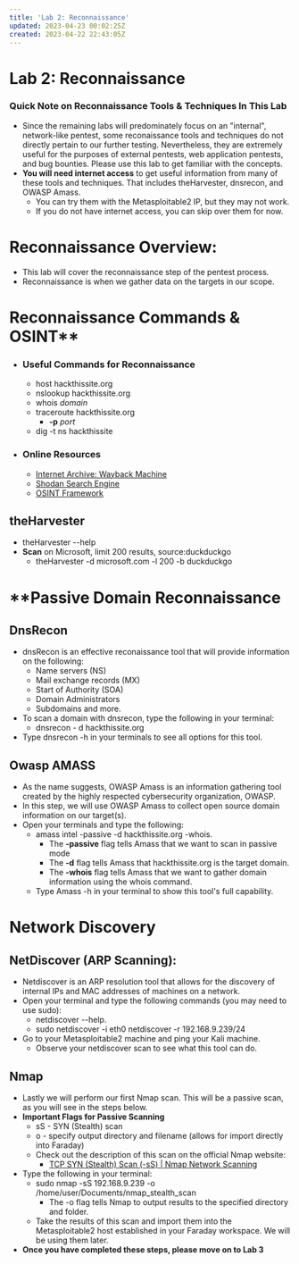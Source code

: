 ```yaml
---
title: 'Lab 2: Reconnaissance'
updated: 2023-04-23 00:02:25Z
created: 2023-04-22 22:43:05Z
---
```


# Lab 2: Reconnaissance

### Quick Note on Reconnaissance Tools & Techniques In This Lab
- Since the remaining labs will predominately focus on an "internal", network-like pentest, some reconaissance tools and techniques do not directly pertain to our further testing. Nevertheless, they are extremely useful for the purposes of external pentests, web application pentests, and bug bounties. Please use this lab to get familiar with the concepts.
- **You will need internet access** to get useful information from many of these tools and techniques. That includes theHarvester, dnsrecon, and OWASP Amass.
	- You can try them with the Metasploitable2 IP, but they may not work.
	- If you do not have internet access, you can skip over them for now.

# Reconnaissance Overview:
- This lab will cover the reconnaissance step of the pentest process.
- Reconnaissance is when we gather data on the targets in our scope.

# Reconnaissance Commands & OSINT**

- ### **Useful Commands for Reconnaissance**
	- host hackthissite.org
	- nslookup hackthissite.org
	- whois *domain*
	- traceroute hackthissite.org
		- **-p** _port_
	- dig -t ns hackthissite

- ### **Online Resources**
	- [Internet Archive: Wayback Machine](https://archive.org/web/)
	- [Shodan Search Engine](https://www.shodan.io/)
	- [OSINT Framework](https://osintframework.com/)

## **theHarvester**
- theHarvester --help
- **Scan** on Microsoft, limit 200 results, source:duckduckgo
	- theHarvester -d microsoft.com -l 200 -b duckduckgo

# **Passive Domain Reconnaissance

## **DnsRecon**
- dnsRecon is an effective reconaissance tool that will provide information on the following:
	- Name servers (NS) 
	- Mail exchange records (MX)
	- Start of Authority (SOA)
	- Domain Administrators
	- Subdomains and more.
- To scan a domain with dnsrecon, type the following in your terminal:
	- dnsrecon - d hackthissite.org
- Type dnsrecon -h in your terminals to see all options for this tool.

## **Owasp AMASS**
- As the name suggests, OWASP Amass is an information gathering tool created by the highly respected cybersecurity organization, OWASP.
- In this step, we will use OWASP Amass to collect open source domain information on our target(s).
- Open your terminals and type the following: 
	- amass intel -passive -d hackthissite.org -whois.
		- The **-passive** flag tells Amass that we want to scan in passive mode
		- The **-d** flag tells Amass that hackthissite.org is the target domain.
		- The **-whois** flag tells Amass that we want to gather domain information using the whois command.
	- Type Amass -h in your terminal to show this tool's full capability.

# **Network Discovery**

## **NetDiscover (ARP Scanning):**
- Netdiscover is an ARP resolution tool that allows for the discovery of internal IPs and MAC addresses of machines on a network.
- Open your terminal and type the following commands (you may need to use sudo):
	- netdiscover --help.
	- sudo netdiscover -i eth0 netdiscover -r 192.168.9.239/24
- Go to your Metasploitable2 machine and ping your Kali machine.
	- Observe your netdiscover scan to see what this tool can do.

## **Nmap**
- Lastly we will perform our first Nmap scan. This will be a passive scan, as you will see in the steps below.
- **Important Flags for Passive Scanning**
	- sS - SYN (Stealth) scan
	-  o - specify output directory and filename (allows for import directly into Faraday)
	- Check out the description of this scan on the official Nmap website:
		- [TCP SYN (Stealth) Scan (-sS) | Nmap Network Scanning](https://nmap.org/book/synscan.html)
- Type the following in your terminal:
	- sudo nmap -sS 192.168.9.239 -o /home/user/Documents/nmap_stealth_scan
		- The -o flag tells Nmap to output results to the specified directory and folder.
	- Take the results of this scan and import them into the Metasploitable2 host established in your Faraday workspace. We will be using them later.
- **Once you have completed these steps, please move on to Lab 3**


